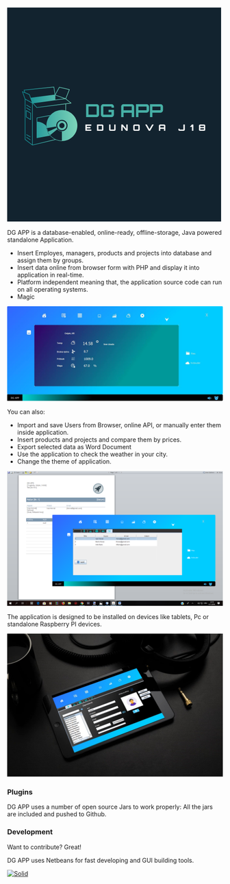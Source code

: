 
![Screenshot](S2.png)

DG APP is a database-enabled, online-ready, offline-storage, Java powered standalone Application.

  - Insert Employes, managers, products and projects into database and assign them by groups.
  - Insert data online from browser form with PHP and display it into application in real-time.
  - Platform independent meaning that, the application source code can run on all operating systems. 
  - Magic

![Screenshot](S5.jpg)

You can also:
  - Import and save Users from Browser, online API, or manually enter them inside application.
  - Insert products and projects and compare them by prices.
  - Export selected data as Word Document
  - Use the application to check the weather in your city.
  - Change the theme of application.

![Screenshot](S1.png)

The application is designed to be installed on devices like tablets, Pc or standalone Raspberry PI devices.

![Screenshot](S4Tb.jpg)

### Plugins

DG APP uses a number of open source Jars to work properly:
All the jars are included and pushed to Github.

### Development

Want to contribute? Great!

DG APP uses Netbeans for fast developing and GUI building tools.


[![Solid](https://proxy-offline-browser.com/img/MM3-WebAssistant-Proxy-Offline-Browser-Java_powered.png)](https://nodesource.com/products/nsolid)  

